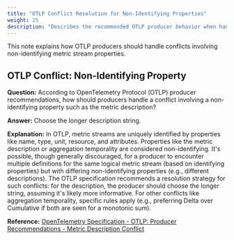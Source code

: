 ```yaml
---
title: "OTLP Conflict Resolution for Non-Identifying Properties"
weight: 25
description: "Describes the recommended OTLP producer behavior when handling conflicts in non-identifying properties like description."
---
```


This note explains how OTLP producers should handle conflicts involving non-identifying metric stream properties.

## OTLP Conflict: Non-Identifying Property

**Question:**
According to OpenTelemetry Protocol (OTLP) producer recommendations, how should producers handle a conflict involving a non-identifying property such as the metric description?

**Answer:**
Choose the longer description string.

**Explanation:**
In OTLP, metric streams are uniquely identified by properties like name, type, unit, resource, and attributes. Properties like the metric description or aggregation temporality are considered non-identifying. It's possible, though generally discouraged, for a producer to encounter multiple definitions for the same logical metric stream (based on identifying properties) but with differing non-identifying properties (e.g., different descriptions). The OTLP specification recommends a resolution strategy for such conflicts: for the description, the producer should choose the longer string, assuming it's likely more informative. For other conflicts like aggregation temporality, specific rules apply (e.g., preferring Delta over Cumulative if both are seen for a monotonic sum).

**Reference:**
[OpenTelemetry Specification - OTLP: Producer Recommendations - Metric Description Conflict](https://opentelemetry.io/docs/specs/otlp/#producer-recommendations)
